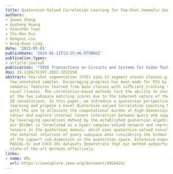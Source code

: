 ```yaml
---
title: Quaternion-Valued Correlation Learning for Few-Shot Semantic Segmentation
authors:
- Zewen Zheng
- Guoheng Huang
- Xiaochen Yuan
- Chi-Man Pun
- Hongrui Liu
- Wing-Kuen Ling
date: '2023-05-01'
publishDate: '2024-01-12T13:25:46.979866Z'
publication_types:
- article-journal
publication: '*IEEE Transactions on Circuits and Systems for Video Technology*'
doi: 10.1109/TCSVT.2022.3223150
abstract: Few-shot segmentation (FSS) aims to segment unseen classes given only a
  few annotated samples. Encouraging progress has been made for FSS by leveraging
  semantic features learned from base classes with sufﬁcient training samples to represent
  novel classes. The correlation-based methods lack the ability to consider interaction
  of the two subspace matching scores due to the inherent nature of the real-valued
  2D convolutions. In this paper, we introduce a quaternion perspective on correlation
  learning and propose a novel Quaternion-valued Correlation Learning Network (QCLNet),
  with the aim to alleviate the computational burden of high-dimensional correlation
  tensor and explore internal latent interaction between query and support images
  by leveraging operations deﬁned by the established quaternion algebra. Speciﬁcally,
  our QCLNet is formulated as a hyper-complex valued network and represents correlation
  tensors in the quaternion domain, which uses quaternion-valued convolution to explore
  the external relations of query subspace when considering the hidden relationship
  of the support sub-dimension in the quaternion space. Extensive experiments on the
  PASCAL-5i and COCO-20i datasets demonstrate that our method outperforms the existing
  state-of-the-art methods effectively.
links:
- name: URL
  url: https://ieeexplore.ieee.org/document/9954424/
---
```

